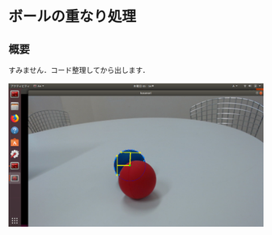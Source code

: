 # ボールの重なり処理
## 概要
すみません．コード整理してから出します．<br><br>
![ボールの重なり処理](https://github.com/kumano-satoshi/Ball_Occlusion/blob/main/ball_kasanari.png)
 
